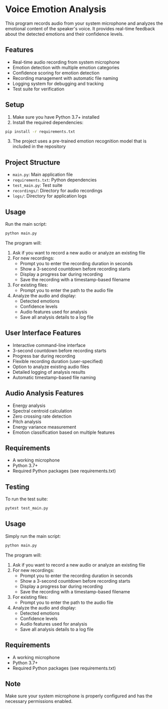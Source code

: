 # Voice Emotion Analysis

This program records audio from your system microphone and analyzes the emotional content of the speaker's voice. It provides real-time feedback about the detected emotions and their confidence levels.

## Features
- Real-time audio recording from system microphone
- Emotion detection with multiple emotion categories
- Confidence scoring for emotion detection
- Recording management with automatic file naming
- Logging system for debugging and tracking
- Test suite for verification

## Setup

1. Make sure you have Python 3.7+ installed
2. Install the required dependencies:
```bash
pip install -r requirements.txt
```

3. The project uses a pre-trained emotion recognition model that is included in the repository

## Project Structure
- `main.py`: Main application file
- `requirements.txt`: Python dependencies
- `test_main.py`: Test suite
- `recordings/`: Directory for audio recordings
- `logs/`: Directory for application logs

## Usage

Run the main script:
```bash
python main.py
```

The program will:
1. Ask if you want to record a new audio or analyze an existing file
2. For new recordings:
   - Prompt you to enter the recording duration in seconds
   - Show a 3-second countdown before recording starts
   - Display a progress bar during recording
   - Save the recording with a timestamp-based filename
3. For existing files:
   - Prompt you to enter the path to the audio file
4. Analyze the audio and display:
   - Detected emotions
   - Confidence levels
   - Audio features used for analysis
   - Save all analysis details to a log file

## User Interface Features

- Interactive command-line interface
- 3-second countdown before recording starts
- Progress bar during recording
- Flexible recording duration (user-specified)
- Option to analyze existing audio files
- Detailed logging of analysis results
- Automatic timestamp-based file naming

## Audio Analysis Features
- Energy analysis
- Spectral centroid calculation
- Zero crossing rate detection
- Pitch analysis
- Energy variance measurement
- Emotion classification based on multiple features

## Requirements
- A working microphone
- Python 3.7+
- Required Python packages (see requirements.txt)

## Testing

To run the test suite:
```bash
pytest test_main.py
```

## Usage

Simply run the main script:
```bash
python main.py
```

The program will:
1. Ask if you want to record a new audio or analyze an existing file
2. For new recordings:
   - Prompt you to enter the recording duration in seconds
   - Show a 3-second countdown before recording starts
   - Display a progress bar during recording
   - Save the recording with a timestamp-based filename
3. For existing files:
   - Prompt you to enter the path to the audio file
4. Analyze the audio and display:
   - Detected emotions
   - Confidence levels
   - Audio features used for analysis
   - Save all analysis details to a log file

## Requirements
- A working microphone
- Python 3.7+
- Required Python packages (see requirements.txt)

## Note
Make sure your system microphone is properly configured and has the necessary permissions enabled.

